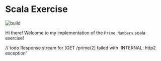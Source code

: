 # Scala Exercise

![build](https://github.com/paualarco/prime-numbers-exercise/workflows/build/badge.svg)

Hi there! Welcome to my implementation of the `Prime Numbers` scala exercise! 


// todo
Response stream for [GET /prime/2] failed with 'INTERNAL: http2 exception'